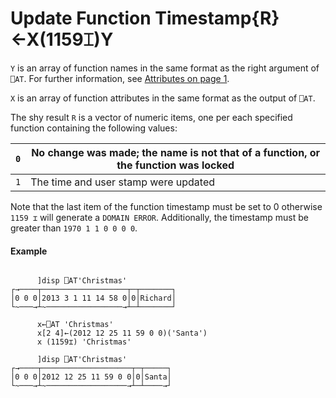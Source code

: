 




<h1 class="heading"><span class="name">Update Function Timestamp</span><span class="command">{R}←X(1159⌶)Y</span></h1>

`Y` is an array of function names in the same format as the right argument of `⎕AT`. For further information, see [Attributes on page 1](../../system-functions/system-functions-a-z/system-functions-a-z/at.md).


`X` is an array of function attributes in the same format as the output of `⎕AT`.


The shy result `R` is a vector of numeric items, one per each specified function containing the following values:


| `0` | No change was made; the name is not that of a function, or the function was locked |
| --- | ---  |
| `1` | The time and user stamp were updated |



Note that the last item of the function timestamp must be set to 0 otherwise `1159 ⌶` will generate a `DOMAIN ERROR`. Additionally, the timestamp must be greater than `1970 1 1 0 0 0 0`.

#### Example
```apl

      ]disp ⎕AT'Christmas'
┌→────┬───────────────────┬─┬───────┐
│0 0 0│2013 3 1 11 14 58 0│0│Richard│
└~───→┴~─────────────────→┴─┴───────┘
      
	  x←⎕AT 'Christmas'
      x[2 4]←(2012 12 25 11 59 0 0)('Santa')
      x (1159⌶) 'Christmas'
      
	  ]disp ⎕AT'Christmas'
┌→────┬────────────────────┬─┬─────┐
│0 0 0│2012 12 25 11 59 0 0│0│Santa│
└~───→┴~──────────────────→┴─┴────→┘
```


